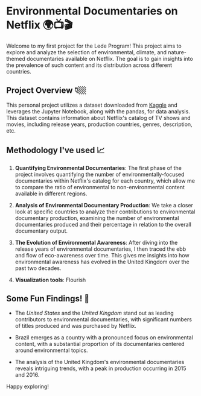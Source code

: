 # Environmental Documentaries on Netflix 🌍📺🎬

Welcome to my first project for the Lede Program! This project aims to explore and analyze the selection of environmental, climate, and nature-themed documentaries available on Netflix. The goal is to gain insights into the prevalence of such content and its distribution across different countries.

## Project Overview 👇🏼

This personal project utilizes a dataset downloaded from [Kaggle]("https://www.kaggle.com/datasets/shivamb/netflix-shows?select=netflix_titles.csv") and leverages the Jupyter Notebook, along with the pandas, for data analysis. This dataset contains information about Netflix's catalog of TV shows and movies, including release years, production countries, genres, description, etc.


## Methodology I've used 📈

1. **Quantifying Environmental Documentaries**: The first phase of the project involves quantifying the number of environmentally-focused documentaries within Netflix's catalog for each country, which allow me to compare the ratio of environmental to non-environmental content available in different regions.

2. **Analysis of Environmental Documentary Production**: We take a closer look at specific countries to analyze their contributions to environmental documentary production, examining the number of environmental documentaries produced and their percentage in relation to the overall documentary output.

3. **The Evolution of Environmental Awareness**: After diving into the release years of environmental documentaries, I then traced the ebb and flow of eco-awareness over time. This gives me insights into how environmental awareness has evolved in the United Kingdom over the past two decades.

4. **Visualization tools**: Flourish


## Some Fun Findings! 🧩

- The _United States_ and the _United Kingdom_ stand out as leading contributors to environmental documentaries, with significant numbers of titles produced and was purchased by Netflix.

- Brazil emerges as a country with a pronounced focus on environmental content, with a substantial proportion of its documentaries centered around environmental topics.

- The analysis of the United Kingdom's environmental documentaries reveals intriguing trends, with a peak in production occurring in 2015 and 2016.






Happy exploring!
